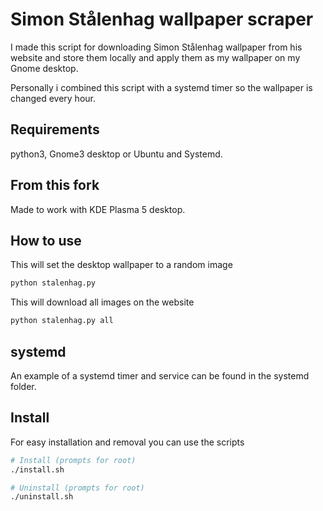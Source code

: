 # Simon Stålenhag wallpaper scraper

I made this script for downloading Simon Stålenhag wallpaper from his website and store them locally and apply them as my wallpaper on my Gnome desktop.

Personally i combined this script with a systemd timer so the wallpaper is changed every hour.
## Requirements

python3, Gnome3 desktop or Ubuntu and Systemd. 

## From this fork

Made to work with KDE Plasma 5 desktop.

## How to use

This will set the desktop wallpaper to a random image

```sh
python stalenhag.py
```

This will download all images on the website

```sh
python stalenhag.py all
```

## systemd

An example of a systemd timer and service can be found in the systemd folder.

## Install

For easy installation and removal you can use the scripts

```sh
# Install (prompts for root)
./install.sh

# Uninstall (prompts for root)
./uninstall.sh
```
